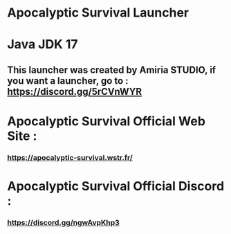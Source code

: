 # Apocalyptic Survival Launcher

# Java JDK 17

## This launcher was created by Amiria STUDIO, if you want a launcher, go to : https://discord.gg/5rCVnWYR

# Apocalyptic Survival Official Web Site :
### https://apocalyptic-survival.wstr.fr/

# Apocalyptic Survival Official Discord :
### https://discord.gg/ngwAvpKhp3
